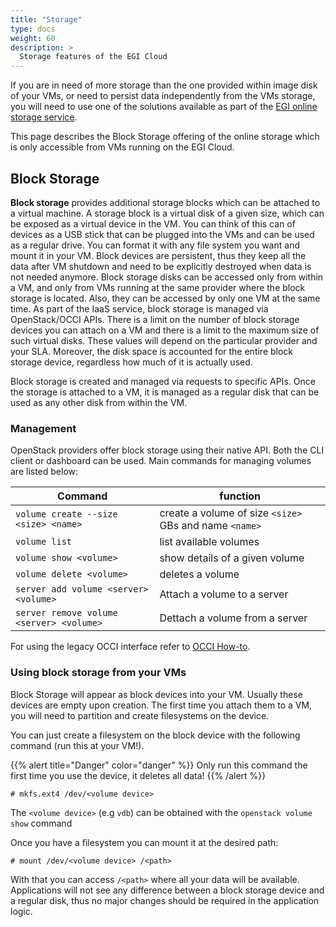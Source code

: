 ```yaml
---
title: "Storage"
type: docs
weight: 60
description: >
  Storage features of the EGI Cloud
---
```


If you are in need of more storage than the one provided within image disk of
your VMs, or need to persist data independently from the VMs storage, you will
need to use one of the solutions available as part of the
[EGI online storage service](../../online-storage/).

This page describes the Block Storage offering of the online storage which is
only accessible from VMs running on the EGI Cloud.

## Block Storage

**Block storage** provides additional storage blocks which can be attached to a
virtual machine. A storage block is a virtual disk of a given size, which can be
exposed as a virtual device in the VM. You can think of this can of devices as a
USB stick that can be plugged into the VMs and can be used as a regular drive.
You can format it with any file system you want and mount it in your VM. Block
devices are persistent, thus they keep all the data after VM shutdown and need
to be explicitly destroyed when data is not needed anymore. Block storage disks
can be accessed only from within a VM, and only from VMs running at the same
provider where the block storage is located. Also, they can be accessed by only
one VM at the same time. As part of the IaaS service, block storage is managed
via OpenStack/OCCI APIs. There is a limit on the number of block storage devices
you can attach on a VM and there is a limit to the maximum size of such virtual
disks. These values will depend on the particular provider and your SLA.
Moreover, the disk space is accounted for the entire block storage device,
regardless how much of it is actually used.

Block storage is created and managed via requests to specific APIs. Once the
storage is attached to a VM, it is managed as a regular disk that can be used as
any other disk from within the VM.

### Management

OpenStack providers offer block storage using their native API. Both the CLI
client or dashboard can be used. Main commands for managing volumes are listed
below:

<!-- markdownlint-disable line-length -->

| Command                                  | function                                               |
| ---------------------------------------- | ------------------------------------------------------ |
| `volume create --size <size> <name>`     | create a volume of size `<size>` GBs and name `<name>` |
| `volume list`                            | list available volumes                                 |
| `volume show <volume>`                   | show details of a given volume                         |
| `volume delete <volume>`                 | deletes a volume                                       |
| `server add volume <server> <volume>`    | Attach a volume to a server                            |
| `server remove volume <server> <volume>` | Dettach a volume from a server                         |

<!-- markdownlint-enable line-length -->

For using the legacy OCCI interface refer to
[OCCI How-to](https://wiki.egi.eu/wiki/HOWTO11_How_to_use_the_rOCCI_Client#How_to_create_block_storage.3F).

### Using block storage from your VMs

Block Storage will appear as block devices into your VM. Usually these devices
are empty upon creation. The first time you attach them to a VM, you will need
to partition and create filesystems on the device.

You can just create a filesystem on the block device with the following command
(run this at your VM!).

{{% alert title="Danger" color="danger" %}} Only run this command the first time
you use the device, it deletes all data! {{% /alert %}}

```shell
# mkfs.ext4 /dev/<volume device>
```

The `<volume device>` (e.g `vdb`) can be obtained with the
`openstack volume show` command

Once you have a filesystem you can mount it at the desired path:

```shell
# mount /dev/<volume device> /<path>
```

With that you can access `/<path>` where all your data will be available.
Applications will not see any difference between a block storage device and a
regular disk, thus no major changes should be required in the application logic.
